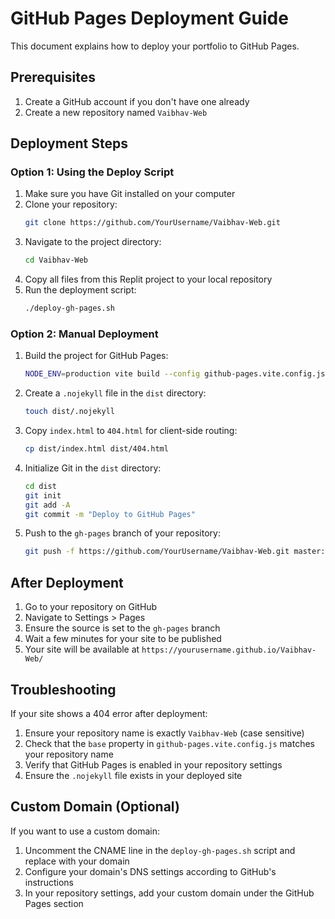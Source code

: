 # GitHub Pages Deployment Guide

This document explains how to deploy your portfolio to GitHub Pages.

## Prerequisites

1. Create a GitHub account if you don't have one already
2. Create a new repository named `Vaibhav-Web`

## Deployment Steps

### Option 1: Using the Deploy Script

1. Make sure you have Git installed on your computer
2. Clone your repository:
   ```sh
   git clone https://github.com/YourUsername/Vaibhav-Web.git
   ```
3. Navigate to the project directory:
   ```sh
   cd Vaibhav-Web
   ```
4. Copy all files from this Replit project to your local repository
5. Run the deployment script:
   ```sh
   ./deploy-gh-pages.sh
   ```

### Option 2: Manual Deployment

1. Build the project for GitHub Pages:
   ```sh
   NODE_ENV=production vite build --config github-pages.vite.config.js
   ```
2. Create a `.nojekyll` file in the `dist` directory:
   ```sh
   touch dist/.nojekyll
   ```
3. Copy `index.html` to `404.html` for client-side routing:
   ```sh
   cp dist/index.html dist/404.html
   ```
4. Initialize Git in the `dist` directory:
   ```sh
   cd dist
   git init
   git add -A
   git commit -m "Deploy to GitHub Pages"
   ```
5. Push to the `gh-pages` branch of your repository:
   ```sh
   git push -f https://github.com/YourUsername/Vaibhav-Web.git master:gh-pages
   ```

## After Deployment

1. Go to your repository on GitHub
2. Navigate to Settings > Pages
3. Ensure the source is set to the `gh-pages` branch
4. Wait a few minutes for your site to be published
5. Your site will be available at `https://yourusername.github.io/Vaibhav-Web/`

## Troubleshooting

If your site shows a 404 error after deployment:
1. Ensure your repository name is exactly `Vaibhav-Web` (case sensitive)
2. Check that the `base` property in `github-pages.vite.config.js` matches your repository name
3. Verify that GitHub Pages is enabled in your repository settings
4. Ensure the `.nojekyll` file exists in your deployed site

## Custom Domain (Optional)

If you want to use a custom domain:
1. Uncomment the CNAME line in the `deploy-gh-pages.sh` script and replace with your domain
2. Configure your domain's DNS settings according to GitHub's instructions
3. In your repository settings, add your custom domain under the GitHub Pages section